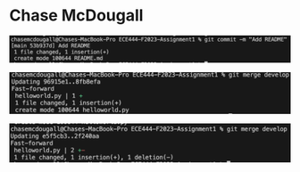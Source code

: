 # Chase McDougall

![README Commit Screenshot](README_Commit.png)

![Git Merge Screenshot](image.png)

![Git Merge Conflict Screenshot](merge_conflict.png)
